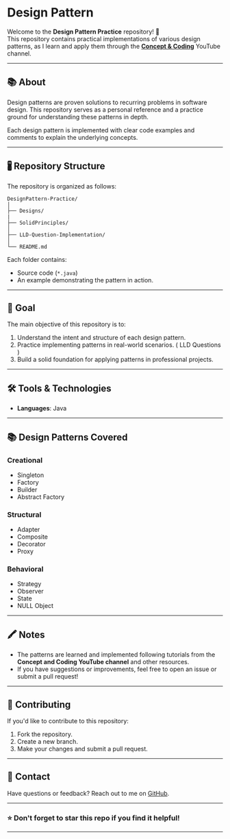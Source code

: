 # Design Pattern

Welcome to the **Design Pattern Practice** repository! 🚀  
This repository contains practical implementations of various design patterns, as I learn and apply them through the **[Concept & Coding](https://www.youtube.com/@ConceptandCoding)** YouTube channel.

---

## 📚 About

Design patterns are proven solutions to recurring problems in software design. This repository serves as a personal reference and a practice ground for understanding these patterns in depth.

Each design pattern is implemented with clear code examples and comments to explain the underlying concepts.

---

## 🖁️ Repository Structure

The repository is organized as follows:

```
DesignPattern-Practice/
│
├── Designs/
|    
├── SolidPrinciples/
│
├── LLD-Question-Implementation/
│
└── README.md
```

Each folder contains:  
- Source code (`*.java`)  
- An example demonstrating the pattern in action.

---

## 🎯 Goal

The main objective of this repository is to:  
1. Understand the intent and structure of each design pattern.  
2. Practice implementing patterns in real-world scenarios. ( LLD Questions )
3. Build a solid foundation for applying patterns in professional projects.

---

## 🛠️ Tools & Technologies

- **Languages**: Java  

---

## 📚 Design Patterns Covered

### Creational
- Singleton  
- Factory  
- Builder  
- Abstract Factory  

### Structural
- Adapter  
- Composite  
- Decorator  
- Proxy  

### Behavioral
- Strategy  
- Observer  
- State
- NULL Object
---

## 🖍️ Notes

- The patterns are learned and implemented following tutorials from the **Concept and Coding YouTube channel** and other resources.
- If you have suggestions or improvements, feel free to open an issue or submit a pull request!

---

## 🙌 Contributing

If you'd like to contribute to this repository:  
1. Fork the repository.  
2. Create a new branch.  
3. Make your changes and submit a pull request.

---

## 📩 Contact

Have questions or feedback? Reach out to me on [GitHub](https://github.com/rishabhshairy).

---

### ⭐️ Don't forget to star this repo if you find it helpful!

---
